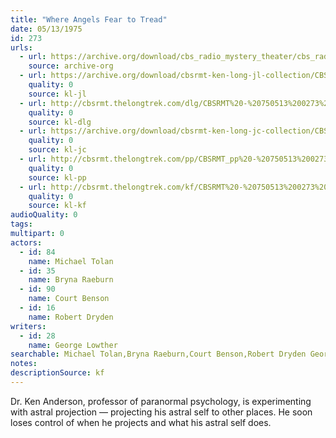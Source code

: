 ```yaml
---
title: "Where Angels Fear to Tread"
date: 05/13/1975
id: 273
urls: 
  - url: https://archive.org/download/cbs_radio_mystery_theater/cbs_radio_mystery_theater-0251-0300.zip/cbs_radio_mystery_theater-0251-0300%2Fcbsrmt_0273_where_angels_fear_to_tread.mp3
    source: archive-org
  - url: https://archive.org/download/cbsrmt-ken-long-jl-collection/CBSRMT - 750513 0273 Where Angels Fear To Tread_jl.mp3
    quality: 0
    source: kl-jl
  - url: http://cbsrmt.thelongtrek.com/dlg/CBSRMT%20-%20750513%200273%20Where%20Angels%20Fear%20to%20Tread.mp3
    quality: 0
    source: kl-dlg
  - url: https://archive.org/download/cbsrmt-ken-long-jc-collection/CBSRMT - 750513 0273 Where Angels Fear to Tread vbr kb2 fair_jc.mp3
    quality: 0
    source: kl-jc
  - url: http://cbsrmt.thelongtrek.com/pp/CBSRMT_pp%20-%20750513%200273%20Where%20Angels%20Fear%20to%20Tread.mp3
    quality: 0
    source: kl-pp
  - url: http://cbsrmt.thelongtrek.com/kf/CBSRMT%20-%20750513%200273%20Where%20Angels%20Fear%20To%20Tread_kf.mp3
    quality: 0
    source: kl-kf
audioQuality: 0
tags: 
multipart: 0
actors:  
  - id: 84
    name: Michael Tolan  
  - id: 35
    name: Bryna Raeburn  
  - id: 90
    name: Court Benson  
  - id: 16
    name: Robert Dryden
writers:  
  - id: 28
    name: George Lowther
searchable: Michael Tolan,Bryna Raeburn,Court Benson,Robert Dryden George Lowther
notes: 
descriptionSource: kf
---
```

Dr. Ken Anderson, professor of paranormal psychology, is experimenting with astral projection — projecting his astral self to other places. He soon loses control of when he projects and what his astral self does.